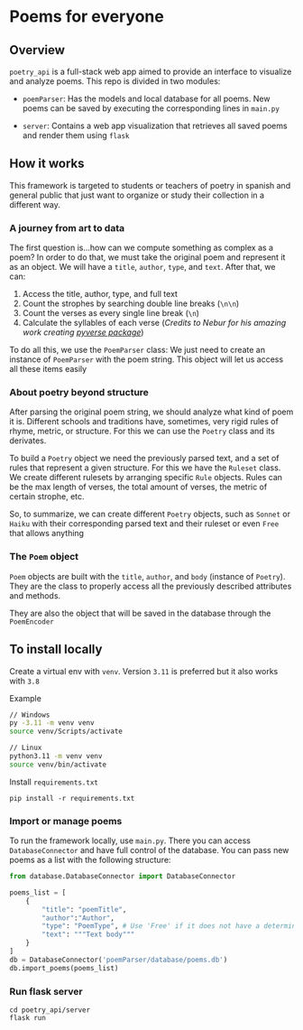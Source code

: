 # Poems for everyone

## Overview
`poetry_api` is a full-stack web app aimed to provide an interface to visualize and analyze poems. 
This repo is divided in two modules: 
    
- `poemParser`: Has the models and local database for all poems. New poems can be saved by executing the corresponding lines in `main.py`

- `server`: Contains a web app visualization that retrieves all saved poems and render them using `flask`

## How it works

This framework is targeted to students or teachers of poetry in spanish and general public that just want to organize or study their collection in a different way. 

### A journey from art to data
The first question is...how can we compute something as complex as a poem? In order to do that, we must take the original poem and represent it as an object. We will have a `title`, `author`, `type`, and `text`. After that, we can:

1) Access the title, author, type, and full text
2) Count the strophes by searching double line breaks (`\n\n`)
3) Count the verses as every single line break (`\n`)
4) Calculate the syllables of each verse (*Credits to Nebur for his amazing work creating [pyverse package](https://github.com/neburnodrog/Pyverse)*)

To do all this, we use the `PoemParser` class: We just need to create an instance of `PoemParser` with the poem string. This object will let us access all these items easily

### About poetry beyond structure
After parsing the original poem string, we should analyze what kind of poem it is. Different schools and traditions have, sometimes, very rigid rules of rhyme, metric, or structure. For this we can use the `Poetry` class and its derivates.

To build a `Poetry` object we need the previously parsed text, and a set of rules that represent a given structure. For this we have the `Ruleset` class. We create different rulesets by arranging specific `Rule` objects. 
Rules can be the max length of verses, the total amount of verses, the metric of certain strophe, etc.

So, to summarize, we can create different `Poetry` objects, such as `Sonnet` or `Haiku` with their corresponding parsed text and their ruleset or even `Free` that allows anything 

### The `Poem` object
`Poem` objects are built with the `title`, `author`, and `body` (instance of `Poetry`). They are the class to properly access all the previously described attributes and methods.

They are also the object that will be saved in the database through the `PoemEncoder`


## To install locally

Create a virtual env with `venv`. Version `3.11` is preferred but it also works with `3.8`   

Example
```bash
// Windows
py -3.11 -m venv venv
source venv/Scripts/activate

// Linux
python3.11 -m venv venv
source venv/bin/activate

```

Install `requirements.txt`

```
pip install -r requirements.txt
```

### Import or manage poems

To run the framework locally, use `main.py`. There you can access `DatabaseConnector` and have full control of the database. You can pass new poems as a list with the following structure:

```python
from database.DatabaseConnector import DatabaseConnector

poems_list = [
    {
        "title": "poemTitle",
        "author":"Author",
        "type": "PoemType", # Use 'Free' if it does not have a determined type
        "text": """Text body"""
    }
]
db = DatabaseConnector('poemParser/database/poems.db')
db.import_poems(poems_list)
```


### Run flask server

```
cd poetry_api/server
flask run
```

